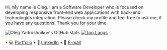 Hi, My name is Oleg. 
I am a Software Developer who is focused on developing responsive front-end web applications with back-end technologies integration. Please check my profile and feel free to ask me, if you have any questions. 
Thank you for your time.

![Oleg Yadroshnikov's GitHub stats](https://github-readme-stats.vercel.app/api?username=V1Rotate&hide=issues,contribs,prs&show_icons=true&theme=tokyonight&count_private=true)
[![Top Langs](https://github-readme-stats.vercel.app/api/top-langs/?username=V1Rotate&langs_count=8&layout=compact&theme=tokyonight)](https://github.com/V1Rotate/github-readme-stats)



• 💻 [Portfolio](https://olegyadroshnikov.com/) 
• 🔽 [LinkedIn](https://www.linkedin.com/in/yadroshnikov/) 
• 📨 [E-mail](contact@olegyadroshnikov.com)
